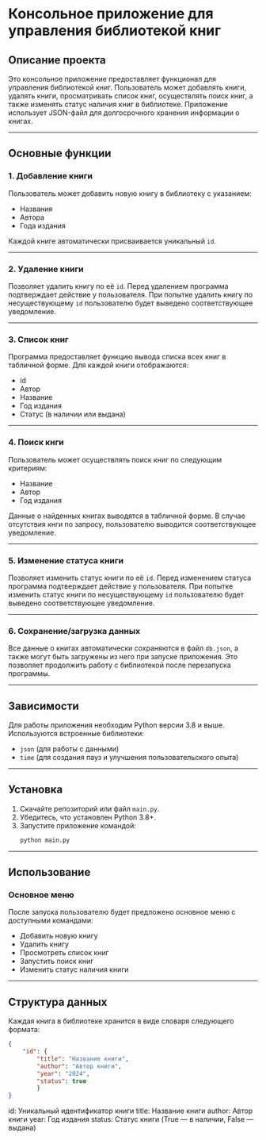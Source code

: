 # Консольное приложение для управления библиотекой книг

## Описание проекта
Это консольное приложение предоставляет функционал для управления библиотекой книг. Пользователь может добавлять книги, удалять книги, просматривать список книг, осуществлять поиск книг, а также изменять статус наличия книг в библиотеке. Приложение использует JSON-файл для долгосрочного хранения информации о книгах.

---

## Основные функции

### 1. Добавление книги
Пользователь может добавить новую книгу в библиотеку с указанием:
- Названия
- Автора
- Года издания

Каждой книге автоматически присваивается уникальный `id`.

---

### 2. Удаление книги
Позволяет удалить книгу по её `id`. Перед удалением программа подтверждает действие у пользователя. При попытке удалить книгу по несуществующему `id` пользователю будет выведено соответствующее уведомление.

---

### 3. Список книг
Программа предоставляет функцию вывода списка всех книг в табличной форме. Для каждой книги отображаются:
- id
- Автор
- Название
- Год издания
- Статус (в наличии или выдана)

---

### 4. Поиск кнги
Пользователь может осуществлять поиск книг по следующим критериям:
- Название
- Автор
- Год издания

Данные о найденных книгах выводятся в табличной форме. В случае отсутствия кнги по запросу, пользователю выводится соответствующее уведомление.

---

### 5. Изменение статуса книги
Позволяет изменить статус книги по её `id`. Перед изменением статуса программа подтверждает действие у пользователя. При попытке изменить статус книги по несуществующему `id` пользователю будет выведено соответствующее уведомление.

---

### 6. Сохранение/загрузка данных
Все данные о книгах автоматически сохраняются в файл `db.json`, а также могут быть загружены из него при запуске приложения. Это позволяет продолжить работу с библиотекой после перезапуска программы.

---

## Зависимости
Для работы приложения необходим Python версии 3.8 и выше. Используются встроенные библиотеки:
- `json` (для работы с данными)
- `time` (для создания пауз и улучшения пользовательского опыта)

---

## Установка

1. Скачайте репозиторий или файл `main.py`.
2. Убедитесь, что установлен Python 3.8+.
3. Запустите приложение командой:
   ```bash
   python main.py
   ```

---

## Использование

### Основное меню

После запуска пользователю будет предложено основное меню с доступными командами:

- Добавить новую книгу
- Удалить книгу
- Просмотреть список книг
- Запустить поиск книг
- Изменить статус наличия книги

---

## Структура данных

Каждая книга в библиотеке хранится в виде словаря следующего формата:

```json
{
    "id": {
        "title": "Название книги",
        "author": "Автор книги",
        "year": "2024",
        "status": true
        }
}
```

id: Уникальный идентификатор книги
title: Название книги
author: Автор книги
year: Год издания
status: Статус книги (True — в наличии, False — выдана)


